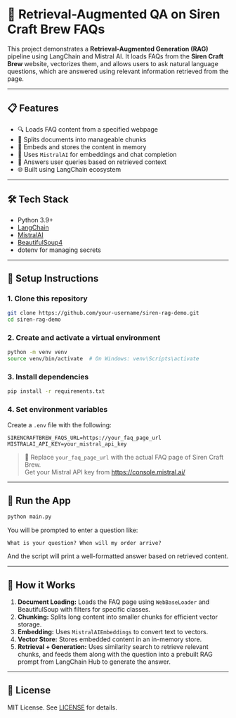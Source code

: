 # 🧠 Retrieval-Augmented QA on Siren Craft Brew FAQs

This project demonstrates a **Retrieval-Augmented Generation (RAG)** pipeline using LangChain and Mistral AI. It loads FAQs from the **Siren Craft Brew** website, vectorizes them, and allows users to ask natural language questions, which are answered using relevant information retrieved from the page.

---

## 📋 Features

- 🔍 Loads FAQ content from a specified webpage
- 🧩 Splits documents into manageable chunks
- 🧠 Embeds and stores the content in memory
- 🤖 Uses `MistralAI` for embeddings and chat completion
- 💬 Answers user queries based on retrieved context
- 🌐 Built using LangChain ecosystem

---

## 🛠️ Tech Stack

- Python 3.9+
- [LangChain](https://www.langchain.com/)
- [MistralAI](https://docs.mistral.ai/)
- [BeautifulSoup4](https://www.crummy.com/software/BeautifulSoup/)
- dotenv for managing secrets

---

## 🚀 Setup Instructions

### 1. Clone this repository

```bash
git clone https://github.com/your-username/siren-rag-demo.git
cd siren-rag-demo
```

### 2. Create and activate a virtual environment

```bash
python -m venv venv
source venv/bin/activate  # On Windows: venv\Scripts\activate
```

### 3. Install dependencies

```bash
pip install -r requirements.txt
```

### 4. Set environment variables

Create a `.env` file with the following:

```
SIRENCRAFTBREW_FAQS_URL=https://your_faq_page_url
MISTRALAI_API_KEY=your_mistral_api_key
```

> 🔑 Replace `your_faq_page_url` with the actual FAQ page of Siren Craft Brew.  
> Get your Mistral API key from https://console.mistral.ai/

---

## 🧪 Run the App

```bash
python main.py
```

You will be prompted to enter a question like:

```
What is your question? When will my order arrive?
```

And the script will print a well-formatted answer based on retrieved content.

---

## 🧾 How it Works

1. **Document Loading:** Loads the FAQ page using `WebBaseLoader` and BeautifulSoup with filters for specific classes.
2. **Chunking:** Splits long content into smaller chunks for efficient vector storage.
3. **Embedding:** Uses `MistralAIEmbeddings` to convert text to vectors.
4. **Vector Store:** Stores embedded content in an in-memory store.
5. **Retrieval + Generation:** Uses similarity search to retrieve relevant chunks, and feeds them along with the question into a prebuilt RAG prompt from LangChain Hub to generate the answer.

---

## 📄 License

MIT License. See [LICENSE](LICENSE) for details.